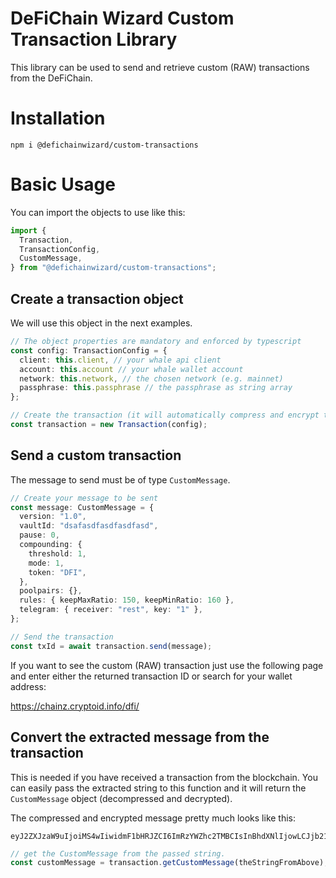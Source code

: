 # DeFiChain Wizard Custom Transaction Library

This library can be used to send and retrieve custom (RAW) transactions from the DeFiChain.

# Installation

```
npm i @defichainwizard/custom-transactions
```

# Basic Usage

You can import the objects to use like this:

```ts
import {
  Transaction,
  TransactionConfig,
  CustomMessage,
} from "@defichainwizard/custom-transactions";
```

## Create a transaction object

We will use this object in the next examples.

```ts
// The object properties are mandatory and enforced by typescript
const config: TransactionConfig = {
  client: this.client, // your whale api client
  account: this.account // your whale wallet account
  network: this.network, // the chosen network (e.g. mainnet)
  passphrase: this.passphrase // the passphrase as string array
};

// Create the transaction (it will automatically compress and encrypt the message)
const transaction = new Transaction(config);
```

## Send a custom transaction

The message to send must be of type `CustomMessage`.

```ts
// Create your message to be sent
const message: CustomMessage = {
  version: "1.0",
  vaultId: "dsafasdfasdfasdfasd",
  pause: 0,
  compounding: {
    threshold: 1,
    mode: 1,
    token: "DFI",
  },
  poolpairs: {},
  rules: { keepMaxRatio: 150, keepMinRatio: 160 },
  telegram: { receiver: "rest", key: "1" },
};

// Send the transaction
const txId = await transaction.send(message);
```

If you want to see the custom (RAW) transaction just use the following page and enter either the returned transaction ID or search for your wallet address:

https://chainz.cryptoid.info/dfi/

## Convert the extracted message from the transaction

This is needed if you have received a transaction from the blockchain. You can easily pass the extracted string to this function and it will return the `CustomMessage` object (decompressed and decrypted).

The compressed and encrypted message pretty much looks like this:

```
eyJ2ZXJzaW9uIjoiMS4wIiwidmF1bHRJZCI6ImRzYWZhc2TMBCIsInBhdXNlIjowLCJjb21wb3VuZGluZyI6eyJ0aHJlt2hvbGQ1OjEsIm1vZGXFCXRva2XEXkRGSSJ9LCJwb29scGFpcnMiOnt9LCJydWxlxAsia2VlcE1heFJhdGlvIjoxNTAsxhNpbsgTNjB9LCJ0ZWxlZ3JhbcQzcmVjZWl2ZXIiOiJyZXN0IsQyeeQAyCJ9fQ==
```

```ts
// get the CustomMessage from the passed string.
const customMessage = transaction.getCustomMessage(theStringFromAbove);
```

